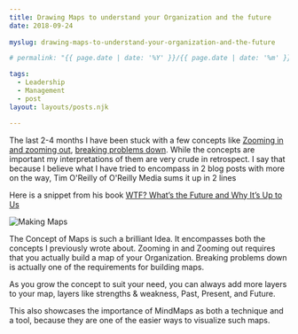 ```yaml
---
title: Drawing Maps to understand your Organization and the future
date: 2018-09-24
 
myslug: drawing-maps-to-understand-your-organization-and-the-future

# permalink: "{{ page.date | date: '%Y' }}/{{ page.date | date: '%m' }}/{{ page.date | date: '%d' }}/{{ myslug | slug }}/index.html"

tags: 
  - Leadership 
  - Management 
  - post
layout: layouts/posts.njk

---
```


The last 2-4 months I have been stuck with a few concepts like [Zooming in and zooming out](/2018/07/17/zooming-in-and-zooming-out/), [breaking problems down](/2018/08/31/breaking-problems-down/). While the concepts are important my interpretations of them are very crude in retrospect. I say that because I believe what I have tried to encompass in 2 blog posts with more on the way, Tim O'Reilly of O'Reilly Media sums it up in 2 lines

Here is a snippet from his book [WTF? What’s the Future and Why It’s Up to Us](https://www.oreilly.com/tim/wtf-book.html)

![Making Maps]({{site.url}}/assets/img_0849.jpg)

The Concept of Maps is such a brilliant Idea. It encompasses both the concepts I previously wrote about. Zooming in and Zooming out requires that you actually build a map of your Organization. Breaking problems down is actually one of the requirements for building maps.

As you grow the concept to suit your need, you can always add more layers to your map, layers like strengths & weakness, Past, Present, and Future.

This also showcases the importance of MindMaps as both a technique and a tool, because they are one of the easier ways to visualize such maps.
